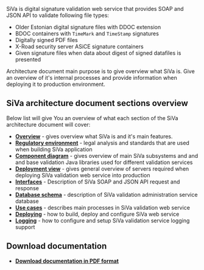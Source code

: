 <!--# Introduction-->

SiVa is digital signature validation web service that provides SOAP and JSON
API to validate following file types:

 * Older Estonian digital signature files with DDOC extension
 * BDOC containers with `TimeMark` and `TimeStamp` signatures
 * Digitally signed PDF files
 * X-Road security server ASiCE signature containers
 * Given signature files when data about digest of signed datafiles is presented

Architecture document main purpose is to give overview what SiVa is.
Give an overview of it's internal processes and provide information
when deploying it to production environment.

## SiVa architecture document sections overview

Below list will give You an overview of what each section of the
SiVa architecture document will cover:

* [**Overview**](overview) - gives overview what SiVa is and
  it's main features.
* [**Regulatory environment**](regulatory_environment) - legal analysis
  and standards that are used when building SiVa application
* [**Component diagram**](component_diagram) - gives overview of
  main SiVa subsystems and and and base validation Java libraries
  used for different validation services
* [**Deployment view**](deployment_view) - gives general overview of
  servers required when deploying SiVa validation web service
  into production
* [**Interfaces**](interface_description) - Description of SiVa
  SOAP and JSON API request and response
* [**Database schema**](database_schema) - description of SiVa
  validation administration service database
* [**Use cases**](use_cases) - describes main processes in SiVa
  validation web service
* [**Deploying**](deployment) - how to build, deploy and configure
  SiVa web service
* [**Logging**](logging) - how to configure and setup SiVa validation
  service logging support

## Download documentation

* [**Download documentation in PDF format**](http://open-eid.github.io/SiVa/pdf-files/siva.pdf)